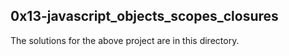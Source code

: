 ## 0x13-javascript_objects_scopes_closures

The solutions for the above project are in this directory.
